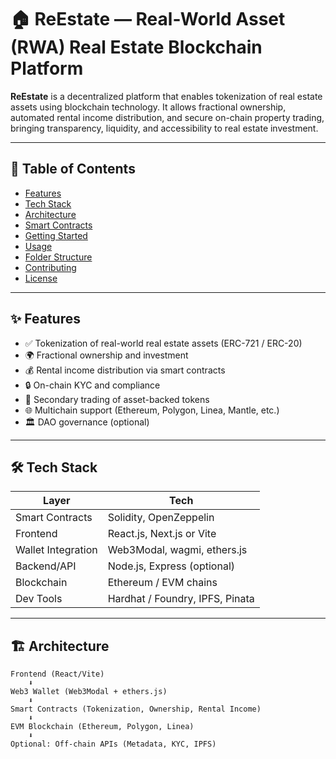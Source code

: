 # 🏠 ReEstate — Real-World Asset (RWA) Real Estate Blockchain Platform

**ReEstate** is a decentralized platform that enables tokenization of real estate assets using blockchain technology. It allows fractional ownership, automated rental income distribution, and secure on-chain property trading, bringing transparency, liquidity, and accessibility to real estate investment.

---

## 📌 Table of Contents

- [Features](#-features)
- [Tech Stack](#-tech-stack)
- [Architecture](#-architecture)
- [Smart Contracts](#-smart-contracts)
- [Getting Started](#-getting-started)
- [Usage](#-usage)
- [Folder Structure](#-folder-structure)
- [Contributing](#-contributing)
- [License](#-license)

---

## ✨ Features

- ✅ Tokenization of real-world real estate assets (ERC-721 / ERC-20)
- 🌍 Fractional ownership and investment
- 💰 Rental income distribution via smart contracts
- 🔒 On-chain KYC and compliance
- 🔄 Secondary trading of asset-backed tokens
- 🌐 Multichain support (Ethereum, Polygon, Linea, Mantle, etc.)
- 🏛 DAO governance (optional)

---

## 🛠 Tech Stack

| Layer | Tech |
|------|------|
| Smart Contracts | Solidity, OpenZeppelin |
| Frontend | React.js, Next.js or Vite |
| Wallet Integration | Web3Modal, wagmi, ethers.js |
| Backend/API | Node.js, Express (optional) |
| Blockchain | Ethereum / EVM chains |
| Dev Tools | Hardhat / Foundry, IPFS, Pinata |

---

## 🏗 Architecture

```text
Frontend (React/Vite)
    ⬇
Web3 Wallet (Web3Modal + ethers.js)
    ⬇
Smart Contracts (Tokenization, Ownership, Rental Income)
    ⬇
EVM Blockchain (Ethereum, Polygon, Linea)
    ⬇
Optional: Off-chain APIs (Metadata, KYC, IPFS)
